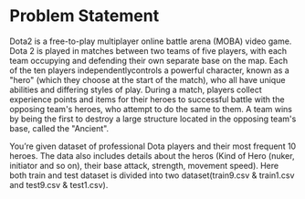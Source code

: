 # Problem Statement
Dota2 is a free-to-play multiplayer online battle arena (MOBA) video game. Dota 2 is played in matches between two teams of five players, with each team occupying and defending their own separate base on the map. Each of the ten players independentlycontrols a powerful character, known as a "hero" (which they choose at the start of the match), who all have unique abilities and differing styles of play. During a match, players collect experience points and items for their heroes to successful battle with the opposing team's heroes, who attempt to do the same to them. A team wins by being the first to destroy a large structure located in the opposing team's base, called the "Ancient".

You’re given dataset of professional Dota players and their most frequent 10 heroes. The data also includes details about the heros (Kind of Hero (nuker, initiator and so on), their base attack, strength, movement speed). Here both train and test dataset is divided into two dataset(train9.csv & train1.csv and test9.csv & test1.csv).